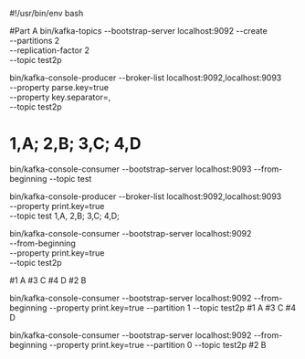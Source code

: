 #!/usr/bin/env bash

#Part A
bin/kafka-topics --bootstrap-server localhost:9092 --create \
                      --partitions 2 \
                      --replication-factor 2 \
                      --topic test2p


bin/kafka-console-producer --broker-list localhost:9092,localhost:9093  \
                             --property parse.key=true \
                             --property key.separator=, \
                             --topic test2p

# 1,A; 2,B; 3,C; 4,D

bin/kafka-console-consumer --bootstrap-server localhost:9093 --from-beginning --topic test

bin/kafka-console-producer --broker-list localhost:9092,localhost:9093 \
                               --property print.key=true \
                                --topic test
1,A, 2,B; 3,C; 4,D;

bin/kafka-console-consumer --bootstrap-server localhost:9092 \
                              --from-beginning \
                              --property print.key=true \
                              --topic test2p

#1	A
#3	C
#4	D
#2	B

bin/kafka-console-consumer --bootstrap-server localhost:9092 --from-beginning --property print.key=true --partition 1 --topic test2p
#1	A
#3	C
#4	D

bin/kafka-console-consumer --bootstrap-server localhost:9092 --from-beginning --property print.key=true --partition 0 --topic test2p
#2	B